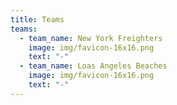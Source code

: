```yaml
---
title: Teams
teams:
  - team_name: New York Freighters
    image: img/favicon-16x16.png
    text: "-"
  - team_name: Loas Angeles Beaches
    image: img/favicon-16x16.png
    text: "-"
---
```

